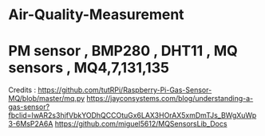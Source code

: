 # Air-Quality-Measurement
# PM sensor , BMP280 , DHT11 , MQ sensors , MQ4,7,131,135
Credits :
https://github.com/tutRPi/Raspberry-Pi-Gas-Sensor-MQ/blob/master/mq.py
https://jayconsystems.com/blog/understanding-a-gas-sensor?fbclid=IwAR2s3hjfVbkYODhQCCOtuGx6LAX3HOrAX5xmDmTJs_BWgXuWp3-6MsP2A6A
https://github.com/miguel5612/MQSensorsLib_Docs
